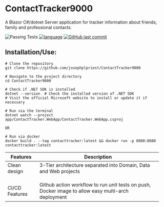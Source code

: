 # ContactTracker9000
A Blazor C#/dotnet Server application for tracker information about friends, family and professional contacts.

![Passing Tests](https://github.com/josephplpriest/ContactTracker9000/actions/workflows/main.yml/badge.svg)
[![language](https://img.shields.io/badge/language-C%23-239120)](https://learn.microsoft.com/en-us/dotnet/csharp/tour-of-csharp/tutorials/)
[![GitHub last commit](https://img.shields.io/github/last-commit/josephplpriest/ContactTracker9000)](#)


## Installation/Use:

```
# Clone the repository
git clone https://github.com/josephplpriest/ContactTracker9000

# Navigate to the project directory
cd ContactTracker9000

# Check if .NET SDK is installed
dotnet --version  # Check the installed version of .NET SDK
# Visit the official Microsoft website to install or update it if necessary

# Run via the terminal
dotnet watch --project app/ContactTracker.WebApp/ContactTracker.WebApp.csproj

OR

# Run via docker
docker build . --tag contacttracker:latest && docker run -p 8080:8080 contacttracker:latest

```

| Features | Description |
| --------- | ---------- |
|Clean design|3-Tier architecture separated into Domain, Data and Web projects|
|||
|||
|||
|CI/CD Features|Github action workflow to run unit tests on push, Docker image to allow easy multi-arch deployment|

